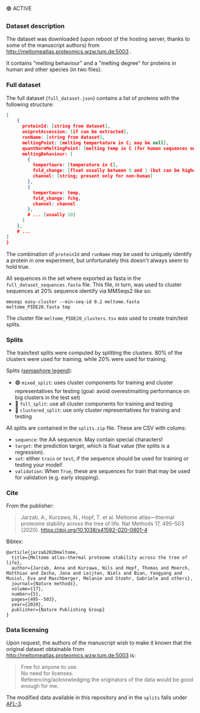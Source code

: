 🟢 ACTIVE

### Dataset description

The dataset was downloaded (upon reboot of the hosting server, thanks to some of the manuscript authors) from http://meltomeatlas.proteomics.wzw.tum.de:5003 .

It contains "melting behaviour" and a "melting degree" for proteins in human and other species (in two files).

### Full dataset

The full dataset (`full_dataset.json`) contains a list of proteins with the following structure:
```json
[
    {
      proteinId: [string from dataset],
      uniprotAccession: [if can be extracted],
      runName: [string from dataset],
      meltingPoint: [melting tempertature in C; may be null],
      quantNormMeltingPoint: [melting temp in C (for human sequences only); may be null]
      meltingBehaviour: [
        {
          tempertaure: [temperature in C],
          fold_change: [float usually between 0 and 1 (but can be higher or lower due to experimental weirdness)],
          channel: [string; present only for non-human]
        },
        {
          tempertaure: temp,
          fold_change: fchg,
          channel: channel
        },
        # ... [usually 10]
      ]
    },
    # ...
]
}
```

The combination of `proteinId` and `runName` may be used to uniquely identify a protein in one experiment, but unfortunately this doesn't always seem to hold true.

All sequences in the set where exported as fasta in the `full_dataset_sequences.fasta` file.
This file, in turn, was used to cluster sequences at 20% sequence identify via MMSeqs2 like so:

```
mmseqs easy-cluster --min-seq-id 0.2 meltome.fasta meltome_PIDE20.fasta tmp
```

The cluster file `meltome_PIDE20_clusters.tsv` was used to create train/test splits.

### Splits

The train/test splits were computed by splitting the clusters. 80% of the clusters were used for training, while 20% were used for training.

Splits ([semaphore legend](../../README.md#split-semaphore)):
- 🟢 `mixed_split`: uses cluster components for training and cluster representatives for testing (goal: avoid overestimaiting performance on big clusters in the test set)
- 🔴 `full_split`: use all cluster components for training and testing
- 🔴 `clustered_split`: use only cluster representatives for training and testing

All splits are contained in the `splits.zip` file. These are CSV with colums:

- `sequence`: the AA sequence. May contain special characters!
- `target`: the prediction target, which is float value (the splits is a regression).
- `set`: either `train` or `test`, if the sequence should be used for training or testing your model!
- `validation`: When `True`, these are sequences for train that may be used for validation (e.g. early stopping).


### Cite
From the publisher:
> Jarzab, A., Kurzawa, N., Hopf, T. et al. Meltome atlas—thermal proteome stability across the tree of life. Nat Methods 17, 495–503 (2020). https://doi.org/10.1038/s41592-020-0801-4


Bibtex:
```
@article{jarzab2020meltome,
  title={Meltome atlas—thermal proteome stability across the tree of life},
  author={Jarzab, Anna and Kurzawa, Nils and Hopf, Thomas and Moerch, Matthias and Zecha, Jana and Leijten, Niels and Bian, Yangyang and Musiol, Eva and Maschberger, Melanie and Stoehr, Gabriele and others},
  journal={Nature methods},
  volume={17},
  number={5},
  pages={495--503},
  year={2020},
  publisher={Nature Publishing Group}
}
```

### Data licensing

Upon request, the authors of the manuscript wish to make it known that the original dataset obtainable from http://meltomeatlas.proteomics.wzw.tum.de:5003 is:

> Free for anyone to use.  
> No need for licenses.  
> Referencing/acknowledging the originators of the data would be good enough for me.  

The modified data available in this repository and in the `splits` falls under [AFL-3](https://opensource.org/licenses/AFL-3.0).
